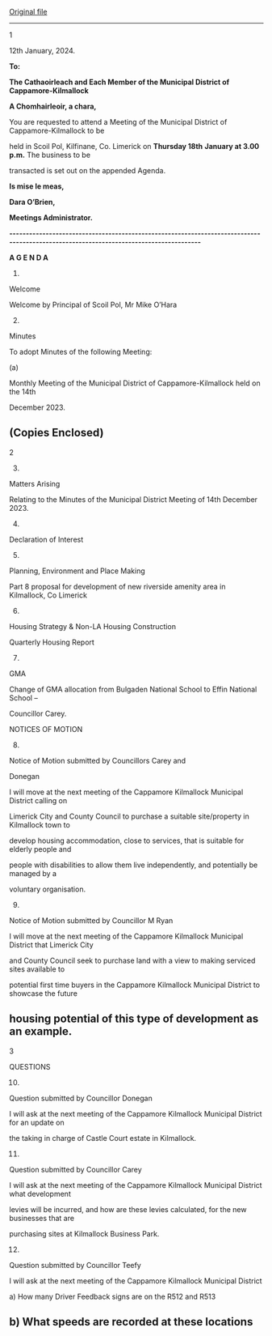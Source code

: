 [Original file](https://www.limerick.ie/sites/default/files/media/documents/2024-01/01-agenda-monthly-meeting-of-the-municipal-district-of-cappamore-kilmallock-18th-january-2024.pdf)

---
1

12th January, 2024.

**To:**

**The Cathaoirleach and Each Member of the Municipal District of Cappamore-Kilmallock**

**A Chomhairleoir, a chara,**

You are requested to attend a Meeting of the Municipal District of Cappamore-Kilmallock to be

held in Scoil Pol, Kilfinane, Co. Limerick on **Thursday 18th** **January at 3.00 p.m.**  The business to be

transacted is set out on the appended Agenda.

**Is mise le meas,**

**Dara O’Brien,**

**Meetings Administrator.**

**--------------------------------------------------------------------------------------------------------------------------------------**

**A G E N D A**

1.

Welcome

Welcome by Principal of Scoil Pol, Mr Mike O’Hara

2.

Minutes

To adopt Minutes of the following Meeting:

(a)

Monthly Meeting of the Municipal District of Cappamore-Kilmallock held on the 14th

December 2023.

(Copies Enclosed)
---
2

3.

Matters Arising

Relating to the Minutes of the Municipal District Meeting of 14th December 2023.

4.

Declaration of Interest

5.

Planning, Environment and Place Making

Part 8 proposal for development of new riverside amenity area in Kilmallock, Co Limerick

6.

Housing Strategy & Non-LA Housing Construction

Quarterly Housing Report

7.

GMA

Change of GMA allocation from Bulgaden National School to Effin National School –

Councillor Carey.

NOTICES OF MOTION

8.

Notice of Motion submitted by Councillors Carey and

Donegan

I will move at the next meeting of the Cappamore Kilmallock Municipal District calling on

Limerick City and County Council to purchase a suitable site/property in Kilmallock town to

develop housing accommodation, close to services, that is suitable for elderly people and

people with disabilities to allow them live independently, and potentially be managed by a

voluntary organisation.

9.

Notice of Motion submitted by Councillor M Ryan

I will move at the next meeting of the Cappamore Kilmallock Municipal District that Limerick City

and County Council seek to purchase land with a view to making serviced sites available to

potential first time buyers in the Cappamore Kilmallock Municipal District to showcase the future

housing potential of this type of development as an example.
---
3

QUESTIONS

10.

Question submitted by Councillor Donegan

I will ask at the next meeting of the Cappamore Kilmallock Municipal District for an update on

the taking in charge of Castle Court estate in Kilmallock.

11.

Question submitted by Councillor Carey

I will ask at the next meeting of the Cappamore Kilmallock Municipal District what development

levies will be incurred, and how are these levies calculated, for the new businesses that are

purchasing sites at Kilmallock Business Park.

12.

Question submitted by Councillor Teefy

I will ask at the next meeting of the Cappamore Kilmallock Municipal District

a) How many Driver Feedback signs are on the R512 and R513

b) What speeds are recorded at these locations
---
